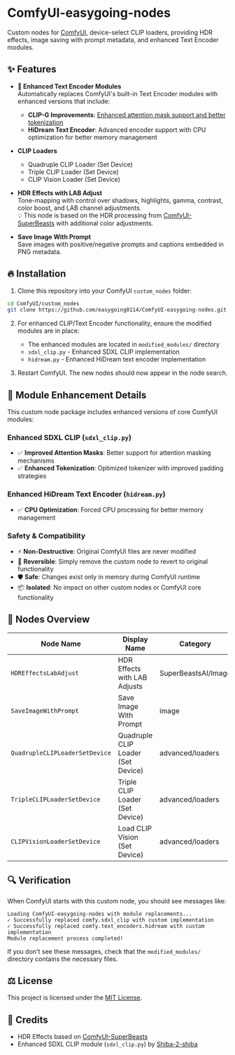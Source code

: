 # ComfyUI-easygoing-nodes

Custom nodes for [ComfyUI](https://github.com/comfyanonymous/ComfyUI), device-select CLIP loaders, providing HDR effects, image saving with prompt metadata, and enhanced Text Encoder modules.

## ✨ Features

- **🔧 Enhanced Text Encoder Modules**  
  Automatically replaces ComfyUI's built-in Text Encoder modules with enhanced versions that include:
  - **CLIP-G Improvements**: [Enhanced attention mask support and better tokenization](https://note.com/gentle_murre488/n/n12f2ecce1e00)
  - **HiDream Text Encoder**: Advanced encoder support with CPU optimization for better memory management

- **CLIP Loaders**  
  - Quadruple CLIP Loader (Set Device)  
  - Triple CLIP Loader (Set Device)  
  - CLIP Vision Loader (Set Device)

- **HDR Effects with LAB Adjust**  
  Tone-mapping with control over shadows, highlights, gamma, contrast, color boost, and LAB channel adjustments.  
  💡 This node is based on the HDR processing from [ComfyUI-SuperBeasts](https://github.com/SuperBeastsAI/ComfyUI-SuperBeasts) with additional color adjustments.

- **Save Image With Prompt**  
  Save images with positive/negative prompts and captions embedded in PNG metadata.

## 🔥 Installation
1. Clone this repository into your ComfyUI `custom_nodes` folder:

```bash
cd ComfyUI/custom_nodes
git clone https://github.com/easygoing0114/ComfyUI-easygoing-nodes.git
```

2. For enhanced CLIP/Text Encoder functionality, ensure the modified modules are in place:
   - The enhanced modules are located in `modified_modules/` directory
   - `sdxl_clip.py` - Enhanced SDXL CLIP implementation
   - `hidream.py` - Enhanced HiDream text encoder implementation

3. Restart ComfyUI. The new nodes should now appear in the node search.

## 🔄 Module Enhancement Details

This custom node package includes enhanced versions of core ComfyUI modules:

### **Enhanced SDXL CLIP (`sdxl_clip.py`)**
- ✅ **Improved Attention Masks**: Better support for attention masking mechanisms
- ✅ **Enhanced Tokenization**: Optimized tokenizer with improved padding strategies

### **Enhanced HiDream Text Encoder (`hidream.py`)**
- ✅ **CPU Optimization**: Forced CPU processing for better memory management

### **Safety & Compatibility**
- ⚡ **Non-Destructive**: Original ComfyUI files are never modified
- 🔄 **Reversible**: Simply remove the custom node to revert to original functionality
- 🛡️ **Safe**: Changes exist only in memory during ComfyUI runtime
- 📦 **Isolated**: No impact on other custom nodes or ComfyUI core functionality

## 📂 Nodes Overview

| Node Name                        | Display Name                     | Category                  |
|----------------------------------|----------------------------------|---------------------------|
| `HDREffectsLabAdjust`            | HDR Effects with LAB Adjusts     | SuperBeastsAI/Image       |
| `SaveImageWithPrompt`            | Save Image With Prompt           | image                     |
| `QuadrupleCLIPLoaderSetDevice`   | Quadruple CLIP Loader (Set Device) | advanced/loaders        |
| `TripleCLIPLoaderSetDevice`      | Triple CLIP Loader (Set Device)    | advanced/loaders        |
| `CLIPVisionLoaderSetDevice`      | Load CLIP Vision (Set Device)      | advanced/loaders        |

## 🔍 Verification

When ComfyUI starts with this custom node, you should see messages like:
```
Loading ComfyUI-easygoing-nodes with module replacements...
✓ Successfully replaced comfy.sdxl_clip with custom implementation
✓ Successfully replaced comfy.text_encoders.hidream with custom implementation
Module replacement process completed!
```

If you don't see these messages, check that the `modified_modules/` directory contains the necessary files.

## ⚖️ License
This project is licensed under the [MIT License](LICENSE).

## 🙏 Credits
- HDR Effects based on [ComfyUI-SuperBeasts](https://github.com/SuperBeastsAI/ComfyUI-SuperBeasts)
- Enhanced SDXL CLIP module (`sdxl_clip.py`) by [Shiba-2-shiba](https://github.com/Shiba-2-shiba)
